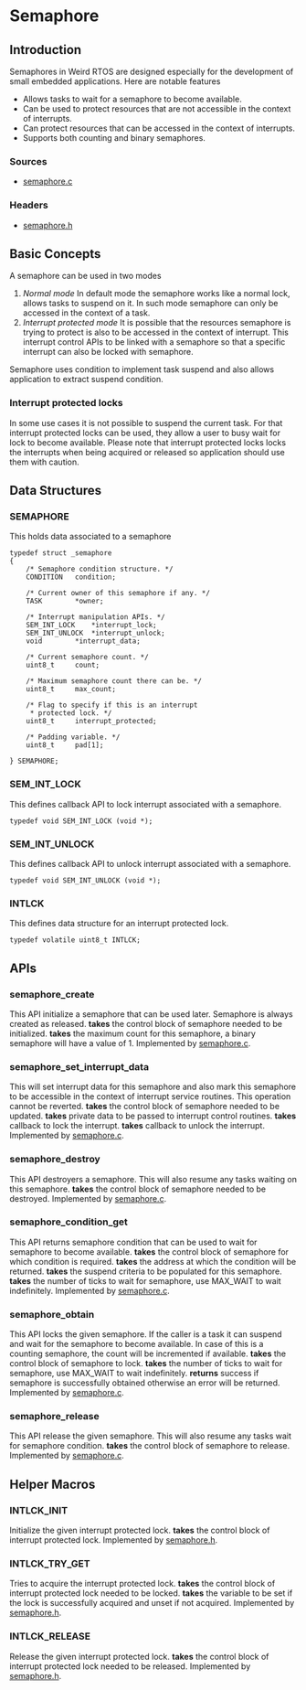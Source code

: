 Semaphore
=========
## Introduction
Semaphores in Weird RTOS are designed especially for the development of small embedded applications. Here are notable features

- Allows tasks to wait for a semaphore to become available.
- Can be used to protect resources that are not accessible in the context of interrupts.
- Can protect resources that can be accessed in the context of interrupts.
- Supports both counting and binary semaphores.

### Sources
- [semaphore.c](../../rtos/kernel/semaphore.c)

### Headers
- [semaphore.h](../../rtos/kernel/semaphore.h)

## Basic Concepts
A semaphore can be used in two modes
1. *Normal mode*
In default mode the semaphore works like a normal lock, allows tasks to suspend on it. In such mode semaphore can only be accessed in the context of a task.
2. *Interrupt protected mode*
It is possible that the resources semaphore is trying to protect is also to be accessed in the context of interrupt. This interrupt control APIs to be linked with a semaphore so that a specific interrupt can also be locked with semaphore.

Semaphore uses condition to implement task suspend and also allows application to extract suspend condition.

### Interrupt protected locks
In some use cases it is not possible to suspend the current task. For that interrupt protected locks can be used, they allow a user to busy wait for lock to become available. Please note that interrupt protected locks locks the interrupts when being acquired or released so application should use them with caution.

## Data Structures
### SEMAPHORE
This holds data associated to a semaphore

```
typedef struct _semaphore
{
    /* Semaphore condition structure. */
    CONDITION   condition;

    /* Current owner of this semaphore if any. */
    TASK        *owner;

    /* Interrupt manipulation APIs. */
    SEM_INT_LOCK    *interrupt_lock;
    SEM_INT_UNLOCK  *interrupt_unlock;
    void        *interrupt_data;

    /* Current semaphore count. */
    uint8_t     count;

    /* Maximum semaphore count there can be. */
    uint8_t     max_count;

    /* Flag to specify if this is an interrupt
     * protected lock. */
    uint8_t     interrupt_protected;

    /* Padding variable. */
    uint8_t     pad[1];

} SEMAPHORE;
```

### SEM\_INT\_LOCK
This defines callback API to lock interrupt associated with a semaphore.

```
typedef void SEM_INT_LOCK (void *);
```

### SEM\_INT\_UNLOCK
This defines callback API to unlock interrupt associated with a semaphore.

```
typedef void SEM_INT_UNLOCK (void *);
```

### INTLCK
This defines data structure for an interrupt protected lock.

```
typedef volatile uint8_t INTLCK;
```

## APIs
### semaphore\_create
This API initialize a semaphore that can be used later. Semaphore is always created as released.
**takes** the control block of semaphore needed to be initialized.
**takes** the maximum count for this semaphore, a binary semaphore will have a value of 1.
Implemented by [semaphore.c](../../rtos/kernel/semaphore.c).

### semaphore\_set\_interrupt\_data
This will set interrupt data for this semaphore and also mark this semaphore to be accessible in the context of interrupt service routines. This operation cannot be reverted.
**takes** the control block of semaphore needed to be updated.
**takes** private data to be passed to interrupt control routines.
**takes** callback to lock the interrupt.
**takes** callback to unlock the interrupt.
Implemented by [semaphore.c](../../rtos/kernel/semaphore.c).

### semaphore\_destroy
This API destroyers a semaphore. This will also resume any tasks waiting on this semaphore.
**takes** the control block of semaphore needed to be destroyed.
Implemented by [semaphore.c](../../rtos/kernel/semaphore.c).

### semaphore\_condition\_get
This API returns semaphore condition that can be used to wait for semaphore to become available.
**takes** the control block of semaphore for which condition is required.
**takes** the address at which the condition will be returned.
**takes** the suspend criteria to be populated for this semaphore.
**takes** the number of ticks to wait for semaphore, use MAX_WAIT to wait indefinitely.
Implemented by [semaphore.c](../../rtos/kernel/semaphore.c).

### semaphore\_obtain
This API locks the given semaphore. If the caller is a task it can suspend and wait for the semaphore to become available. In case of this is a counting semaphore, the count will be incremented if available.
**takes** the control block of semaphore to lock.
**takes** the number of ticks to wait for semaphore, use MAX_WAIT to wait indefinitely.
**returns** success if semaphore is successfully obtained otherwise an error will be returned.
Implemented by [semaphore.c](../../rtos/kernel/semaphore.c).

### semaphore\_release
This API release the given semaphore. This will also resume any tasks wait for semaphore condition.
**takes** the control block of semaphore to release.
Implemented by [semaphore.c](../../rtos/kernel/semaphore.c).

## Helper Macros
### INTLCK\_INIT
Initialize the given interrupt protected lock.
**takes** the control block of interrupt protected lock.
Implemented by [semaphore.h](../../rtos/kernel/semaphore.h).

### INTLCK\_TRY\_GET
Tries to acquire the interrupt protected lock.
**takes** the control block of interrupt protected lock needed to be locked.
**takes** the variable to be set if the lock is successfully acquired and unset if not acquired.
Implemented by [semaphore.h](../../rtos/kernel/semaphore.h).

### INTLCK\_RELEASE
Release the given interrupt protected lock.
**takes** the control block of interrupt protected lock needed to be released.
Implemented by [semaphore.h](../../rtos/kernel/semaphore.h).